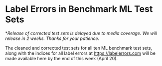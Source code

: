 # Label Errors in Benchmark ML Test Sets

**Release of corrected test sets is delayed due to media coverage. We will release in 2 weeks. Thanks for your patience.*

The cleaned and corrected test sets for all ten ML benchmark test sets, along with the indices for all label errors at https://labelerrors.com will be made available here by the end of this week (April 20).


